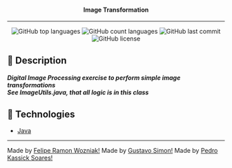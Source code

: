 <h4 align="center">
    Image Transformation
</h4>

---

<p align="center">
  <img alt="GitHub top languages" src="https://img.shields.io/github/languages/top/gustavosimon/images-transformation.svg">

  <img alt="GitHub count languages" src="https://img.shields.io/github/languages/count/gustavosimon/images-transformation.svg">

  <img alt="GitHub last commit" src="https://img.shields.io/github/last-commit/gustavosimon/images-transformation.svg">

  <img alt="GitHub license" src="https://img.shields.io/github/license/gustavosimon/images-transformation.svg">
</p>

<h2>📔 Description</h2>

<h5>
    Digital Image Processing exercise to perform simple image transformations<br>
    See ImageUtils.java, that all logic is in this class
    <br>
</h5>

<h2>🚀 Technologies</h2>

- [Java](https://www.java.com/en/)
---

Made by [Felipe Ramon Wozniak!](https://www.linkedin.com/in/felipewozniak/)
Made by [Gustavo Simon!](https://www.linkedin.com/in/gustavo-simon)
Made by [Pedro Kassick Soares!](https://www.linkedin.com/in/pedro-kassick-soares-52b159180/)


